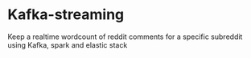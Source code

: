 # Kafka-streaming
 Keep a realtime wordcount of reddit comments for a specific subreddit using Kafka, spark and elastic stack
